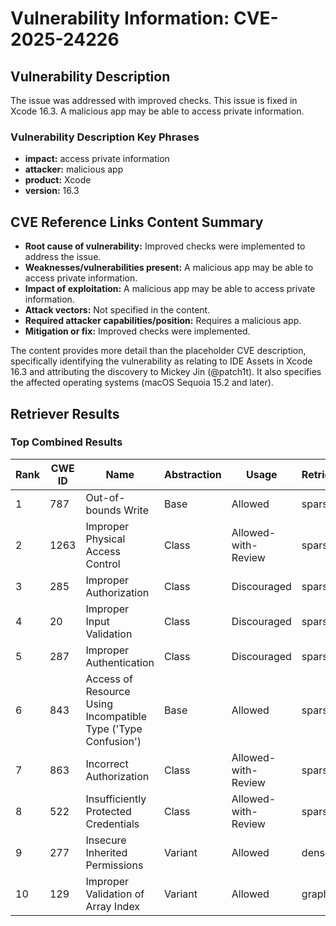 # Vulnerability Information: CVE-2025-24226

## Vulnerability Description
The issue was addressed with improved checks. This issue is fixed in Xcode 16.3. A malicious app may be able to access private information.

### Vulnerability Description Key Phrases
- **impact:** access private information
- **attacker:** malicious app
- **product:** Xcode
- **version:** 16.3

## CVE Reference Links Content Summary
- **Root cause of vulnerability:** Improved checks were implemented to address the issue.
- **Weaknesses/vulnerabilities present:** A malicious app may be able to access private information.
- **Impact of exploitation:** A malicious app may be able to access private information.
- **Attack vectors:** Not specified in the content.
- **Required attacker capabilities/position:** Requires a malicious app.
- **Mitigation or fix:** Improved checks were implemented.

The content provides more detail than the placeholder CVE description, specifically identifying the vulnerability as relating to IDE Assets in Xcode 16.3 and attributing the discovery to Mickey Jin (@patch1t). It also specifies the affected operating systems (macOS Sequoia 15.2 and later).

## Retriever Results

### Top Combined Results

| Rank | CWE ID | Name | Abstraction | Usage  | Retrievers | Individual Scores |
|------|--------|------|-------------|-------|------------|-------------------|
| 1 | 787 | Out-of-bounds Write | Base | Allowed | sparse | 0.056 |
| 2 | 1263 | Improper Physical Access Control | Class | Allowed-with-Review | sparse | 0.055 |
| 3 | 285 | Improper Authorization | Class | Discouraged | sparse | 0.054 |
| 4 | 20 | Improper Input Validation | Class | Discouraged | sparse | 0.051 |
| 5 | 287 | Improper Authentication | Class | Discouraged | sparse | 0.051 |
| 6 | 843 | Access of Resource Using Incompatible Type ('Type Confusion') | Base | Allowed | sparse | 0.051 |
| 7 | 863 | Incorrect Authorization | Class | Allowed-with-Review | sparse | 0.050 |
| 8 | 522 | Insufficiently Protected Credentials | Class | Allowed-with-Review | sparse | 0.050 |
| 9 | 277 | Insecure Inherited Permissions | Variant | Allowed | dense | 0.510 |
| 10 | 129 | Improper Validation of Array Index | Variant | Allowed | graph | 0.002 |

